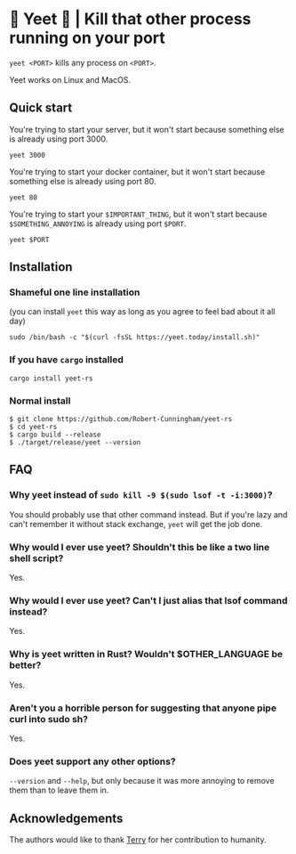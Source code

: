 # 🚨 Yeet 🚨 | Kill that other process running on your port

`yeet <PORT>` kills any process on `<PORT>`. 

Yeet works on Linux and MacOS.

## Quick start

You're trying to start your server, but it won't start because something else is already using port 3000. 
```
yeet 3000
```

You're trying to start your docker container, but it won't start because something else is already using port 80. 

```
yeet 80
```

You're trying to start your `$IMPORTANT_THING`, but it won't start because `$SOMETHING_ANNOYING` is already using port `$PORT`. 

```
yeet $PORT
```



## Installation
### Shameful one line installation

(you can install `yeet` this way as long as you agree to feel bad about it all day)
```
sudo /bin/bash -c "$(curl -fsSL https://yeet.today/install.sh)"
```

### If you have `cargo` installed
```
cargo install yeet-rs
```

### Normal install
```
$ git clone https://github.com/Robert-Cunningham/yeet-rs
$ cd yeet-rs
$ cargo build --release
$ ./target/release/yeet --version
```

## FAQ

### Why yeet instead of `sudo kill -9 $(sudo lsof -t -i:3000)`?
You should probably use that other command instead. But if you're lazy and can't remember it without stack exchange, `yeet` will get the job done.

### Why would I ever use yeet? Shouldn't this be like a two line shell script?
Yes.

### Why would I ever use yeet? Can't I just alias that lsof command instead?
Yes.

### Why is yeet written in Rust? Wouldn't $OTHER_LANGUAGE be better?
Yes.

### Aren't you a horrible person for suggesting that anyone pipe curl into sudo sh?
Yes.

### Does yeet support any other options?
`--version` and `--help`, but only because it was more annoying to remove them than to leave them in.

## Acknowledgements
The authors would like to thank [Terry](https://www.youtube.com/watch?v=2Bjy5YQ5xPc) for her contribution to humanity.

